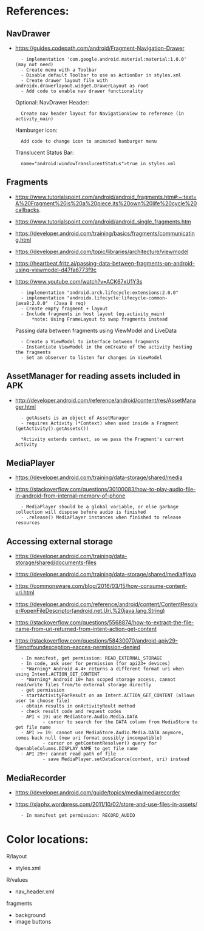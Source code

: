 # References:

## NavDrawer 
- https://guides.codepath.com/android/Fragment-Navigation-Drawer
    
        - implementation 'com.google.android.material:material:1.0.0'    (may not need)
        - Create menu with a Toolbar
        - Disable default Toolbar to use as ActionBar in styles.xml
        - Create drawer layout file with androidx.drawerlayout.widget.DrawerLayout as root
        - Add code to enable nav drawer functionality

    Optional:
        NavDrawer Header:
    
        Create nav header layout for NavigationView to reference (in activity_main)
        
    Hamburger icon:
    
        Add code to change icon to animated hamburger menu
        
    Translucent Status Bar: 

        name="android:windowTranslucentStatus">true in styles.xml
     

## Fragments 
- https://www.tutorialspoint.com/android/android_fragments.htm#:~:text=A%20Fragment%20is%20a%20piece,its%20own%20life%20cycle%20callbacks.
- https://www.tutorialspoint.com/android/android_single_fragments.htm
- https://developer.android.com/training/basics/fragments/communicating.html
- https://developer.android.com/topic/libraries/architecture/viewmodel
- https://heartbeat.fritz.ai/passing-data-between-fragments-on-android-using-viewmodel-d47fa6773f9c
- https://www.youtube.com/watch?v=ACK67xU1Y3s

        - implementation "android.arch.lifecycle:extensions:2.0.0"
        - implementation "androidx.lifecycle:lifecycle-common-java8:2.0.0"  (Java 8 req)
        - Create empty fragment + layout
        - Include fragments in host layout (eg.activity_main)
            *note: Using FrameLayout to swap fragments instead

    Passing data between fragments using ViewModel and LiveData

        - Create a ViewModel to interface between fragments
        - Instantiate ViewModel in the onCreate of the activity hosting the fragments
        - Set an observer to listen for changes in ViewModel


## AssetManager for reading assets included in APK
- http://developer.android.com/reference/android/content/res/AssetManager.html

        - getAssets is an object of AssetManager
        - requires Activity (*Context) when used inside a Fragment (getActivity().getAssets())

        *Activity extends context, so we pass the Fragment's current Activity



## MediaPlayer
- https://developer.android.com/training/data-storage/shared/media
- https://stackoverflow.com/questions/30100083/how-to-play-audio-file-in-android-from-internal-memory-of-phone

        - MediaPlayer should be a global variable, or else garbage collection will dispose before audio is finished
        - .release() MediaPlayer instances when finished to release resources


## Accessing external storage
- https://developer.android.com/training/data-storage/shared/documents-files
- https://developer.android.com/training/data-storage/shared/media#java
- https://commonsware.com/blog/2016/03/15/how-consume-content-uri.html
- https://developer.android.com/reference/android/content/ContentResolver#openFileDescriptor(android.net.Uri,%20java.lang.String)
- https://stackoverflow.com/questions/5568874/how-to-extract-the-file-name-from-uri-returned-from-intent-action-get-content
- https://stackoverflow.com/questions/58430070/android-apiv29-filenotfoundexception-eacces-permission-denied

        - In manifest, get permission: READ_EXTERNAL_STORAGE
        - In code, ask user for permission (for api23+ devices)
        - *Warning* Android 4.4+ returns a different format uri when using Intent.ACTION_GET_CONTENT
        - *Warning* Android 10+ has scoped storage access, cannot read/write files from/to external storage directly
        - get permission
        - startActivityForResult on an Intent.ACTION_GET_CONTENT (allows user to choose file)
        - obtain results in onActivityReult method
        - check result code and request codes
        - API < 19: use MediaStore.Audio.Media.DATA 
                - cursor to search for the DATA column from MediaStore to get file name
        - API >= 19: cannot use MediaStore.Audio.Media.DATA anymore, comes back null (new uri format possibly incompatible)
                - cursor on getContentResolver() query for OpenableColumns.DISPLAY_NAME to get file name
        - API 29+: cannot read path of file
                - save MediaPlayer.setDataSource(context, uri) instead


## MediaRecorder
- https://developer.android.com/guide/topics/media/mediarecorder
- https://xjaphx.wordpress.com/2011/10/02/store-and-use-files-in-assets/

        - In manifest get permission: RECORD_AUDIO

# Color locations:
R/layout
- styles.xml

R/values
- nav_header.xml

fragments
- background
- image buttons

